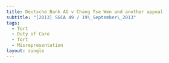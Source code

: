 ```yaml
---
title: Deutsche Bank AG v Chang Tse Wen and another appeal
subtitle: "[2013] SGCA 49 / 19\_September\_2013"
tags:
  - Tort
  - Duty of Care
  - Tort
  - Misrepresentation
layout: single
---
```



